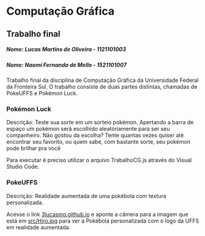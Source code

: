 # Computação Gráfica
## Trabalho final

##### Nome: Lucas Martins de Oliveira - 1121101003
##### Nome: Naomi Fernanda de Mello - 1521101007

Trabalho final da disciplina de Computação Gráfica da Universidade Federal da Fronteira Sul. O trabalho consiste de duas partes distintas, chamadas de PokeUFFS e Pokémon Luck.

### Pokémon Luck

Descrição: Teste sua sorte em um sorteio pokémon. Apertando a barra de espaço um pokémon será escolhido aleatóriamente para ser seu companheiro. Não gostou da escolha? Tente quantas vezes quiser até encontrar seu favorito, ou quem sabe, com bastante sorte, seu pokémon pode brilhar pra você

Para executar é preciso utilizar o arquivo TrabalhoCG.js através do Visual Studio Code.

### PokeUFFS

Descrição: Realidade aumentada de uma pokébola com textura personalizada.

Acesse o link [3lucasmo.github.io](https://3lucasmo.github.io/) e aponte a câmera para a imagem que está em [src/Hiro.jpg](https://github.com/3lucasmo/CG-2019.2N-T1/blob/master/src/HIRO.jpg) para ver a Pokébola personalizada com o logo da UFFS em realidade aumentada.
